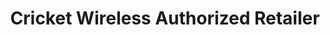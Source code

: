 ---
title: "Cricket Wireless Authorized Retailer"
url: /middletown/cricket-wireless-authorized-retailer/
shop: mobile phone
---